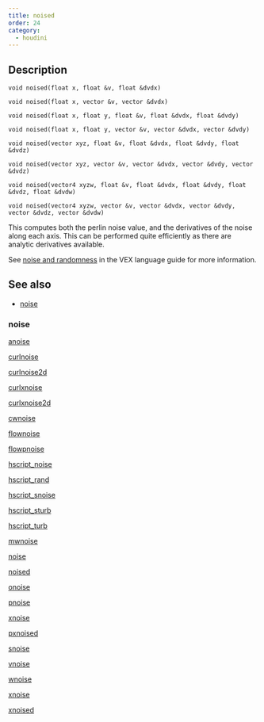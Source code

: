 ```yaml
---
title: noised
order: 24
category:
  - houdini
---
```


## Description

`void noised(float x, float &v, float &dvdx)`

`void noised(float x, vector &v, vector &dvdx)`

`void noised(float x, float y, float &v, float &dvdx, float &dvdy)`

`void noised(float x, float y, vector &v, vector &dvdx, vector &dvdy)`

`void noised(vector xyz, float &v, float &dvdx, float &dvdy, float &dvdz)`

`void noised(vector xyz, vector &v, vector &dvdx, vector &dvdy, vector &dvdz)`

`void noised(vector4 xyzw, float &v, float &dvdx, float &dvdy, float &dvdz, float &dvdw)`

`void noised(vector4 xyzw, vector &v, vector &dvdx, vector &dvdy, vector &dvdz, vector &dvdw)`

This computes both the perlin noise value, and the derivatives of the noise
along each axis. This can be performed quite efficiently as there are analytic
derivatives available.

See [noise and randomness](../random.html) in the VEX language guide for more
information.

## See also

- [noise](noise.html)

### noise

[anoise](anoise.html)

[curlnoise](curlnoise.html)

[curlnoise2d](curlnoise2d.html)

[curlxnoise](curlxnoise.html)

[curlxnoise2d](curlxnoise2d.html)

[cwnoise](cwnoise.html)

[flownoise](flownoise.html)

[flowpnoise](flowpnoise.html)

[hscript_noise](hscript_noise.html)

[hscript_rand](hscript_rand.html)

[hscript_snoise](hscript_snoise.html)

[hscript_sturb](hscript_sturb.html)

[hscript_turb](hscript_turb.html)

[mwnoise](mwnoise.html)

[noise](noise.html)

[noised](noised.html)

[onoise](onoise.html)

[pnoise](pnoise.html)

[xnoise](pxnoise.html)

[pxnoised](pxnoised.html)

[snoise](snoise.html)

[vnoise](vnoise.html)

[wnoise](wnoise.html)

[xnoise](xnoise.html)

[xnoised](xnoised.html)
